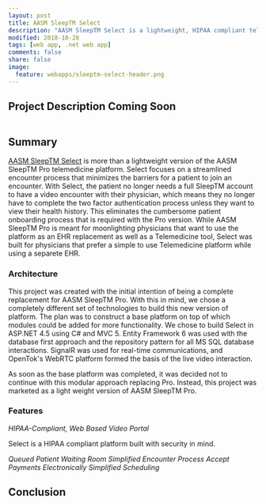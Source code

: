 ```yaml
---
layout: post
title: AASM SleepTM Select
description: "AASM SleepTM Select is a lightweight, HIPAA compliant telemedicine platform built specifically for sleep doctors. Developed with ease of use in mind, AASM SleepTM Select focuses on a simplified telemedicine encounter process."
modified: 2018-10-28
tags: [web app, .net web app]
comments: false
share: false
image:
  feature: webapps/sleeptm-select-header.png
---
```


## Project Description Coming Soon

<figure style="text-align: center">
    <img src="{{ site.url }}/images/webapps/sleeptm-select.png" alt="">
</figure>

## Summary

[AASM SleepTM Select](https://sleeptm.com) is more than a lightweight version of the AASM SleepTM Pro telemedicine platform. Select focuses on a streamlined encounter process that minimizes the barriers for a patient to join an encounter. With Select, the patient no longer needs a full SleepTM account to have a video encounter with their physician, which means they no longer have to complete the two factor authentication process unless they want to view their health history. This eliminates the cumbersome patient onboarding process that is required with the Pro version. While AASM SleepTM Pro is meant for moonlighting physicians that want to use the platform as an EHR replacement as well as a Telemedicine tool, Select was built for physicians that prefer a simple to use Telemedicine platform while using a separete EHR.

### Architecture

This project was created with the initial intention of being a complete replacement for AASM SleepTM Pro. With this in mind, we chose a completely different set of technologies to build this new version of platform. The plan was to construct a base platform on top of which modules could be added for more functionality. We chose to build Select in ASP.NET 4.5 using C# and MVC 5. Entity Framework 6 was used with the database first approach and the repository pattern for all MS SQL database interactions. SignalR was used for real-time communications, and OpenTok's WebRTC platform formed the basis of the live video interaction.

As soon as the base platform was completed, it was decided not to continue with this modular approach replacing Pro. Instead, this project was marketed as a light weight version of AASM SleepTM Pro.

### Features

*HIPAA-Compliant, Web Based Video Portal*

Select is a HIPAA compliant platform built with security in mind.

*Queued Patient Waiting Room*
*Simplified Encounter Process*
*Accept Payments Electronically*
*Simplified Scheduling*

## Conclusion
